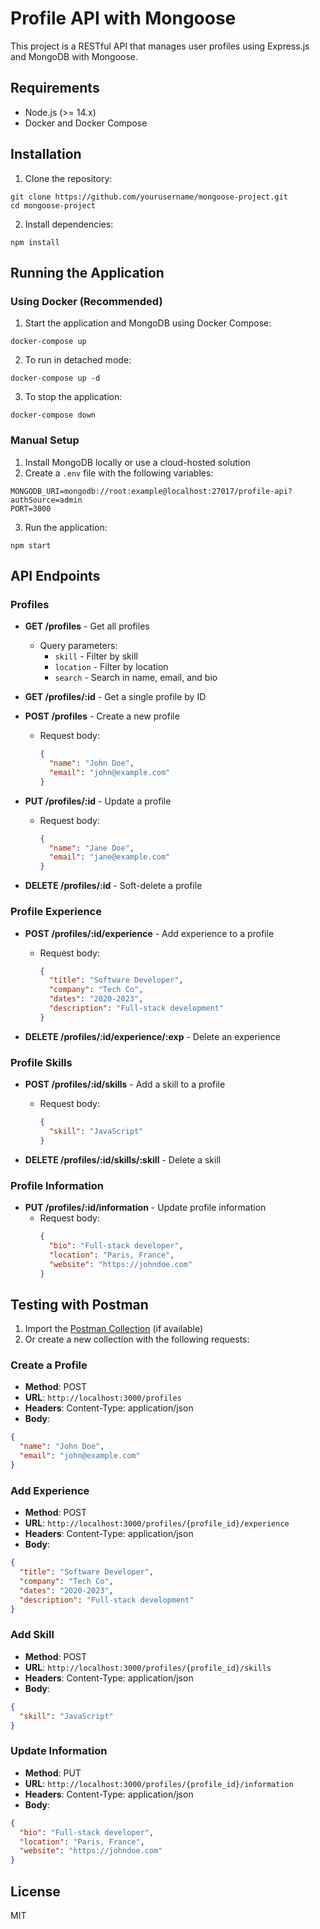 # Profile API with Mongoose

This project is a RESTful API that manages user profiles using Express.js and MongoDB with Mongoose.

## Requirements

- Node.js (>= 14.x)
- Docker and Docker Compose

## Installation

1. Clone the repository:
```
git clone https://github.com/yourusername/mongoose-project.git
cd mongoose-project
```

2. Install dependencies:
```
npm install
```

## Running the Application

### Using Docker (Recommended)

1. Start the application and MongoDB using Docker Compose:
```
docker-compose up
```

2. To run in detached mode:
```
docker-compose up -d
```

3. To stop the application:
```
docker-compose down
```

### Manual Setup

1. Install MongoDB locally or use a cloud-hosted solution
2. Create a `.env` file with the following variables:
```
MONGODB_URI=mongodb://root:example@localhost:27017/profile-api?authSource=admin
PORT=3000
```
3. Run the application:
```
npm start
```

## API Endpoints

### Profiles

- **GET /profiles** - Get all profiles
  - Query parameters:
    - `skill` - Filter by skill
    - `location` - Filter by location
    - `search` - Search in name, email, and bio

- **GET /profiles/:id** - Get a single profile by ID

- **POST /profiles** - Create a new profile
  - Request body:
    ```json
    {
      "name": "John Doe",
      "email": "john@example.com"
    }
    ```

- **PUT /profiles/:id** - Update a profile
  - Request body:
    ```json
    {
      "name": "Jane Doe",
      "email": "jane@example.com"
    }
    ```

- **DELETE /profiles/:id** - Soft-delete a profile

### Profile Experience

- **POST /profiles/:id/experience** - Add experience to a profile
  - Request body:
    ```json
    {
      "title": "Software Developer",
      "company": "Tech Co",
      "dates": "2020-2023",
      "description": "Full-stack development"
    }
    ```

- **DELETE /profiles/:id/experience/:exp** - Delete an experience

### Profile Skills

- **POST /profiles/:id/skills** - Add a skill to a profile
  - Request body:
    ```json
    {
      "skill": "JavaScript"
    }
    ```

- **DELETE /profiles/:id/skills/:skill** - Delete a skill

### Profile Information

- **PUT /profiles/:id/information** - Update profile information
  - Request body:
    ```json
    {
      "bio": "Full-stack developer",
      "location": "Paris, France",
      "website": "https://johndoe.com"
    }
    ```

## Testing with Postman

1. Import the [Postman Collection](./postman_collection.json) (if available)
2. Or create a new collection with the following requests:

### Create a Profile
- **Method**: POST
- **URL**: `http://localhost:3000/profiles`
- **Headers**: Content-Type: application/json
- **Body**:
```json
{
  "name": "John Doe",
  "email": "john@example.com"
}
```

### Add Experience
- **Method**: POST
- **URL**: `http://localhost:3000/profiles/{profile_id}/experience`
- **Headers**: Content-Type: application/json
- **Body**:
```json
{
  "title": "Software Developer",
  "company": "Tech Co",
  "dates": "2020-2023",
  "description": "Full-stack development"
}
```

### Add Skill
- **Method**: POST
- **URL**: `http://localhost:3000/profiles/{profile_id}/skills`
- **Headers**: Content-Type: application/json
- **Body**:
```json
{
  "skill": "JavaScript"
}
```

### Update Information
- **Method**: PUT
- **URL**: `http://localhost:3000/profiles/{profile_id}/information`
- **Headers**: Content-Type: application/json
- **Body**:
```json
{
  "bio": "Full-stack developer",
  "location": "Paris, France",
  "website": "https://johndoe.com"
}
```

## License
MIT
